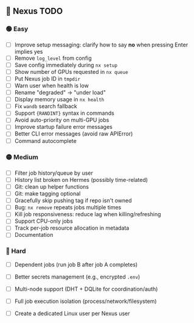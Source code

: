 ## 🚧 Nexus TODO

### 🟢 Easy

- [ ] Improve setup messaging: clarify how to say **no** when pressing Enter implies yes
- [ ] Remove `log_level` from config
- [ ] Save config immediately during `nx setup`
- [ ] Show number of GPUs requested in `nx queue`
- [ ] Put Nexus job ID in `tmpdir`
- [ ] Warn user when health is low
- [ ] Rename "degraded" → "under load"
- [ ] Display memory usage in `nx health`
- [ ] Fix `wandb` search fallback
- [ ] Support `{RANDINT}` syntax in commands
- [ ] Avoid auto-priority on multi-GPU jobs
- [ ] Improve startup failure error messages
- [ ] Better CLI error messages (avoid raw APIError)
- [ ] Command autocomplete

### 🟡 Medium

- [ ] Filter job history/queue by user
- [ ] History list broken on Hermes (possibly time-related)
- [ ] Git: clean up helper functions
- [ ] Git: make tagging optional
- [ ] Gracefully skip pushing tag if repo isn't owned
- [ ] Bug: `nx remove` repeats jobs multiple times
- [ ] Kill job responsiveness: reduce lag when killing/refreshing
- [ ] Support CPU-only jobs
- [ ] Track per-job resource allocation in metadata
- [ ] Documentation

### 🔴 Hard

- [ ] Dependent jobs (run job B after job A completes)
- [ ] Better secrets management (e.g., encrypted `.env`)
- [ ] Multi-node support (DHT + DQLite for coordination/auth)
- [ ] Full job execution isolation (process/network/filesystem)
- [ ] Create a dedicated Linux user per Nexus user

